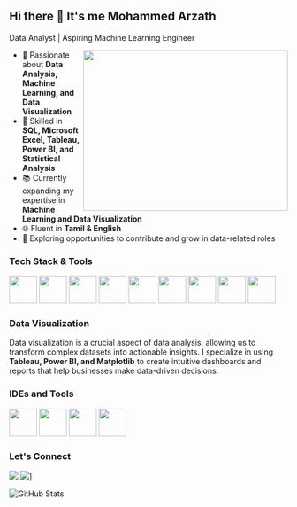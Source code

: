 ## Hi there 👋 It's me Mohammed Arzath

Data Analyst | Aspiring Machine Learning Engineer

<img align="right" width="370" height="290" src="[https://www.bing.com/images/search?view=detailV2&ccid=nWQ%2fU5NK&id=DC49C0C56DF6D4D0F88E177FF4F910A4A4A821A4&thid=OIP.nWQ_U5NKEfNeGCTfh_2-MwHaEq&mediaurl=https%3a%2f%2fcamo.githubusercontent.com%2f4d9f5ecceb711eec6e2018f38a5677dc657c9738d4a65ba3b928c41c0a45b439%2f68747470733a2f2f6d69726f2e6d656469756d2e636f6d2f6d61782f313336302f302a37513379765349765f7430696f4a2d5a2e676966&exph=428&expw=680&q=coding+gif&simid=608010505080477394&FORM=IRPRST&ck=5D65E540D8B9B7E1BD63DA837B391007&selectedIndex=1&itb=0&qpvt=coding+gif)]">

- 🔬 Passionate about **Data Analysis, Machine Learning, and Data Visualization**
- 🔄 Skilled in **SQL, Microsoft Excel, Tableau, Power BI, and Statistical Analysis**
- 📚 Currently expanding my expertise in **Machine Learning and Data Visualization**
- 🌐 Fluent in **Tamil & English**
- 🌟 Exploring opportunities to contribute and grow in data-related roles

### Tech Stack & Tools
<img height="50" width="50" src="https://img.icons8.com/color/48/000000/python.png" /> <img height="50" width="50" src="https://img.icons8.com/color/48/000000/sql.png" /> <img height="50" width="50" src="https://img.icons8.com/color/48/000000/mysql-logo.png" /> <img height="50" width="50" src="https://img.icons8.com/color/48/000000/excel.png" /> <img height="50" width="50" src="https://img.icons8.com/color/48/000000/power-bi.png" /> <img height="50" width="50" src="https://img.icons8.com/color/48/000000/tableau-software.png" /> <img height="50" width="50" src="https://img.icons8.com/color/48/000000/pandas.png" /> <img height="50" width="50" src="https://img.icons8.com/color/48/000000/numpy.png" /> <img height="50" width="50" src="https://img.icons8.com/color/48/000000/matplotlib.png" />

### Data Visualization
Data visualization is a crucial aspect of data analysis, allowing us to transform complex datasets into actionable insights. I specialize in using **Tableau, Power BI, and Matplotlib** to create intuitive dashboards and reports that help businesses make data-driven decisions.

### IDEs and Tools
<img height="50" width="50" src="https://img.icons8.com/color/48/000000/jupyter.png"/> <img height="50" width="50" src="https://img.icons8.com/color/48/000000/pycharm.png"/> <img height="50" width="50" src="https://img.icons8.com/color/48/000000/git.png"/> <img height="50" width="50" src="https://img.icons8.com/dusk/64/000000/anaconda.png"/>

### Let's Connect
[<img src="https://img.shields.io/badge/LinkedIn-0077B5?style=for-the-badge&logo=linkedin&logoColor=white" />](https://www.linkedin.com/in/arzshaad/)  [<img src="https://img.shields.io/badge/GitHub-181717?style=for-the-badge&logo=github&logoColor=white" />]([https://github.com/MohammedArzath)]

![GitHub Stats](https://github-readme-stats.vercel.app/api?username=mohammed-arzath&theme=dark&show_icons=true)

